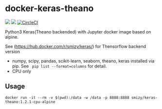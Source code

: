 # docker-keras-theano
[![](https://images.microbadger.com/badges/image/smizy/keras-theano.svg)](https://microbadger.com/images/smizy/keras-theano "Get your own image badge on microbadger.com") 
[![](https://images.microbadger.com/badges/version/smizy/keras-theano.svg)](https://microbadger.com/images/smizy/keras-theano "Get your own version badge on microbadger.com")
[![CircleCI](https://circleci.com/gh/smizy/docker-keras-theano.svg?style=svg&circle-token=3d06a409dacb17ef9c99bb4597492887ec9b2050)](https://circleci.com/gh/smizy/docker-keras-theano)

Python3 Keras(Theano backended) with Jupyter docker image based on alpine.

See (https://hub.docker.com/r/smizy/keras/) for Thensorflow backend version

* numpy, scipy, pandas, scikit-learn, seaborn, theano, keras installed via pip. See ` pip list --format=columns` for detail.
* CPU only

## Usage
```
docker run -it --rm -v $(pwd):/data -w /data -p 8888:8888 smizy/keras-theano:1.2.1-cpu-alpine
```
